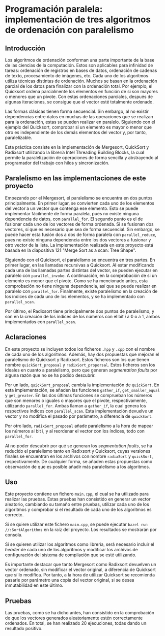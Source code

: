 # Programación paralela: implementación de tres algoritmos de ordenación con paralelismo

## Introducción
Los algoritmos de ordenación conforman una parte importante de la base de las ciencias de la computación. Estos son aplicables para infinidad de tareas: ordenación de registros en bases de datos, ordenación de cadenas de texto, procesamiento de imágenes, etc. Cada uno de los algoritmos utiliza técnicas distintas de ordenación. Muchos se basan en la ordenación parcial de los datos para finalizar con la ordenación total. Por ejemplo, el Quicksort ordena parcialmente los elementos en función de si son mayores o menores que un pivote. Con estas ordenaciones parciales, después de algunas iteraciones, se consigue que el vector esté totalmente ordenado.

Las formas clásicas tienen forma secuencial. Sin embargo, al no existir dependencias entre datos en muchas de las operaciones que se realizan para la ordenación, estas se pueden realizar en paralelo. Siguiendo con el ejemplo del Quicksort, comprobar si un elemento es mayor o menor que otro es independiente de los demás elementos del vector y, por tanto, paralelizable. 

Esta práctica consiste en la implementación de Mergesort, QuickSort y Radixsort utilizando la librería Intel Threading Building Blocks, la cual permite la paralelización de operaciones de forma sencilla y abstrayendo al programador del trabajo con hilos y sincronización.

## Paralelismo en las implementaciones de este proyecto
Empezando por el Mergesort, el paralelismo se encuentra en dos puntos principalmente. En primer lugar, se convierten cada uno de los elementos del vector a un vector que contenga ese elemento. Esto se puede implementar fácilmente de forma paralela, pues no existe ninguna dependencia de datos, con `parallel_for`. El segundo punto es el de fusionar cada uno de los vectores de forma ordenada. Si se fusionan dos vectores, sí que es necesario que sea de forma secuencial. Sin embargo, se puede hacer esta fusión dos a dos de forma paralela con `parallel_reduce`, pues no existe ninguna dependencia entre los dos vectores a fusionar y otro vector de la lista. La implementación realizada en este proyecto está basada en la diapositiva 121 "Merge Sort as a scan: Tree Shape". 

Siguiendo con el Quicksort, el paralelismo se encuentra en tres partes. En primer lugar, en las llamadas recursivas a Quicksort. Al estar modificando cada una de las llamadas partes distintas del vector, se pueden ejecutar en paralelo con `parallel_invoke`. A continuación, en la comprobación de si un elemento es menor que el pivote. Como se ha mencionado antes, esta comprobación no tiene ninguna dependencia, así que se puede realizar en paralelo con `parallel_for`. Finalmente, existe paralelismo en la creación de los índices de cada uno de los elementos, y se ha implementado con `parallel_scan`.

Por último, el Radixsort tiene principalmente dos puntos de paralelismo, y son en la creación de los índices de los números con el bit $i$ a 0 o a 1, ambos implementados con `parallel_scan`.

## Aclaraciones
En este proyecto se incluyen todos los ficheros `.hpp` y `.cpp` con el nombre de cada uno de los algoritmos. Además, hay dos propuestas que mejoran el paralelismo de Quicksort y Radixsort. Estos ficheros son los que tienen nombre `quickSort_proposal` y `radixSort_proporsal`. Estos ficheros son los ideales en cuanto a paralelismo, pero que generan _segmentation faults_ por alguna razón que no se ha podido descubrir.

Por un lado, `quickSort_proposal` cambia la implementación de `quickSort`. En esta implementación, se añaden las funciones `gather_if`, `get_smaller_equal` y `get_greater`. En las dos últimas funciones se comprueban los números que son menores o iguales o mayores que el pivote, respectivamente, utilizando `parallel_for`. Ambas llaman a `gather_if`, la cual genera los respectivos índices con `parallel_scan`. Esta implementación devuelve un vector y no modifica el pasado por parámetro, a diferencia de `quickSort`.

Por otro lado, `radixSort_proposal` añade paralelismo a la hora de mapear los números al bit i, y al reordenar el vector con los índices, todo con `parallel_for`.

Al no poder descubrir por qué se generan los _segmentation faults_, se ha reducido el paralelismo tanto en Radixsort y Quicksort, cuyas versiones finales se encuentran en los archivos con nombre `radixSort` y `quickSort`, respectivamente. De cualquier forma, se añaden estas propuestas como observación de que es posible añadir más paralelismo a los algoritmos.

## Uso
Este proyecto contiene un fichero `main.cpp`, el cual se ha utilizado para realizar las pruebas. Estas pruebas han consistido en generar un vector aleatorio, cambiando su tamaño entre pruebas, utilizar cada uno de los algoritmos y comprobar si el resultado de cada uno de los algoritmos es correcto.

Si se quiere utilizar este fichero `main.cpp`, se puede ejecutar `bazel run //:SortAlgorithms` en la raíz del proyecto. Los resultados se mostrarán por consola.

Si se quieren utilizar los algoritmos como librería, será necesario incluir el _header_ de cada uno de los algoritmos y modificar los archivos de configuración del sistema de compilación que se esté utilizando.

Es importante destacar que tanto Mergesort como Radixsort devuelven un vector ordenado, sin modificar el vector original, a diferencia de Quicksort que sí lo modifica. Por tanto, a la hora de utilizar Quicksort se recomienda pasarle por parámetro una copia del vector original, si se desea inmutabilidad en este último.

## Pruebas
Las pruebas, como se ha dicho antes, han consistido en la comprobación de que los vectores generados aleatoriamente estén correctamente ordenados. En total, se han realizado 20 ejecuciones, todas dando un resultado positivo.